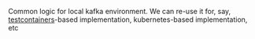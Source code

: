 Common logic for local kafka environment. We can re-use it for, say, [testcontainers](https://www.testcontainers.org/)-based implementation, kubernetes-based implementation, etc
